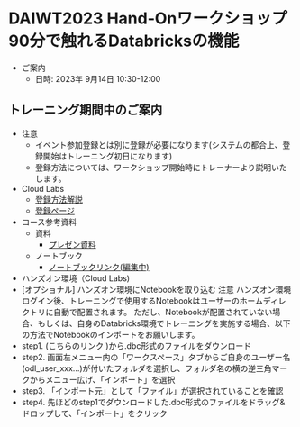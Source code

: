 # DAIWT2023 Hand-Onワークショップ 90分で触れるDatabricksの機能
* ご案内
  * 日時: 2023年 9月14日 10:30-12:00
## トレーニング期間中のご案内
* 注意
  * イベント参加登録とは別に登録が必要になります(システムの都合上、登録開始はトレーニング初日になります)
  * 登録方法については、ワークショップ開始時にトレーナーより説明いたします。
* Cloud Labs
  * [登録方法解説](document/registration_guide.pdf)
  * [登録ページ](https://bit.ly/3ZfBCh8)
* コース参考資料
  * 資料
    * [プレゼン資料](document/workshop-daiwt2023.pdf)
  * ノートブック
    * [ノートブックリンク(編集中)](notebook/daiwt.dbc)
* ハンズオン環境（Cloud  Labs)
* [オプショナル] ハンズオン環境にNotebookを取り込む
注意
ハンズオン環境ログイン後、トレーニングで使用するNotebookはユーザーのホームディレクトリに自動で配置されます。
ただし、Notebookが配置されていない場合、もしくは、自身のDatabricks環境でトレーニングを実施する場合、以下の方法でNotebookのインポートをお願いします。
* step1. (こちらのリンク )から.dbc形式のファイルをダウンロード
* step2. 画面左メニュー内の「ワークスペース」タブからご自身のユーザー名(odl_user_xxx...)が付いたフォルダを選択し、フォルダ名の横の逆三角マークからメニュー広げ、「インポート」を選択
* step3. 「インポート元」として「ファイル」が選択されていることを確認
* step4. 先ほどのstep1でダウンロードした.dbc形式のファイルをドラッグ&ドロップして、「インポート」をクリック
